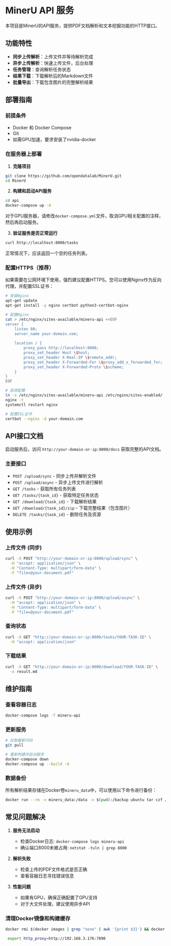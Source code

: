 # MinerU API 服务

本项目是MinerU的API服务，提供PDF文档解析和文本挖掘功能的HTTP接口。

## 功能特性

- **同步上传解析**：上传文件并等待解析完成
- **异步上传解析**：快速上传文件，后台处理
- **任务管理**：查询解析任务状态
- **结果下载**：下载解析后的Markdown文件
- **批量导出**：下载包含图片的完整解析结果

## 部署指南

### 前提条件

- Docker 和 Docker Compose
- Git
- 如需GPU加速，要求安装了nvidia-docker

### 在服务器上部署

1. **克隆项目**

```bash
git clone https://github.com/opendatalab/MinerU.git
cd MinerU
```

2. **构建和启动API服务**

```bash
cd api
docker-compose up -d
```

对于GPU服务器，请修改`docker-compose.yml`文件，取消GPU相关配置的注释，然后再启动服务。

3. **验证服务是否正常运行**

```bash
curl http://localhost:8000/tasks
```

正常情况下，应该返回一个空的任务列表。

### 配置HTTPS（推荐）

如果需要在公网环境下使用，强烈建议配置HTTPS。您可以使用Nginx作为反向代理，并配置SSL证书：

```bash
# 安装Nginx
apt-get update
apt-get install -y nginx certbot python3-certbot-nginx

# 配置Nginx
cat > /etc/nginx/sites-available/mineru-api <<EOF
server {
    listen 80;
    server_name your-domain.com;
    
    location / {
        proxy_pass http://localhost:8000;
        proxy_set_header Host \$host;
        proxy_set_header X-Real-IP \$remote_addr;
        proxy_set_header X-Forwarded-For \$proxy_add_x_forwarded_for;
        proxy_set_header X-Forwarded-Proto \$scheme;
    }
}
EOF

# 启用配置
ln -s /etc/nginx/sites-available/mineru-api /etc/nginx/sites-enabled/
nginx -t
systemctl restart nginx

# 配置SSL证书
certbot --nginx -d your-domain.com
```

## API接口文档

启动服务后，访问 `http://your-domain-or-ip:8000/docs` 获取完整的API文档。

### 主要接口

- `POST /upload/sync` - 同步上传并解析文件
- `POST /upload/async` - 异步上传文件进行解析
- `GET /tasks` - 获取所有任务列表
- `GET /tasks/{task_id}` - 获取特定任务状态
- `GET /download/{task_id}` - 下载解析结果
- `GET /download/{task_id}/zip` - 下载完整结果（包含图片）
- `DELETE /tasks/{task_id}` - 删除任务及资源

## 使用示例

### 上传文件 (同步)

```bash
curl -X POST "http://your-domain-or-ip:8000/upload/sync" \
  -H "accept: application/json" \
  -H "Content-Type: multipart/form-data" \
  -F "file=@your-document.pdf"
```

### 上传文件 (异步)

```bash
curl -X POST "http://your-domain-or-ip:8000/upload/async" \
  -H "accept: application/json" \
  -H "Content-Type: multipart/form-data" \
  -F "file=@your-document.pdf"
```

### 查询状态

```bash
curl -X GET "http://your-domain-or-ip:8000/tasks/YOUR-TASK-ID" \
  -H "accept: application/json"
```

### 下载结果

```bash
curl -X GET "http://your-domain-or-ip:8000/download/YOUR-TASK-ID" \
  -o result.md
```

## 维护指南

### 查看容器日志

```bash
docker-compose logs -f mineru-api
```

### 更新服务

```bash
# 拉取最新代码
git pull

# 重新构建并启动服务
docker-compose down
docker-compose up --build -d
```

### 数据备份

所有解析结果存储在Docker卷`mineru_data`中，可以使用以下命令进行备份：

```bash
docker run --rm -v mineru_data:/data -v $(pwd):/backup ubuntu tar czf /backup/mineru_data_backup.tar.gz /data
```

## 常见问题解决

1. **服务无法启动**
   - 检查Docker日志: `docker-compose logs mineru-api`
   - 确认端口8000未被占用: `netstat -tuln | grep 8000`

2. **解析失败**
   - 检查上传的PDF文件格式是否正确
   - 查看容器日志寻找错误信息

3. **性能问题**
   - 如果有GPU，确保正确配置了GPU支持
   - 对于大文件处理，建议使用异步API 


### 清理Docker镜像和构建缓存
```bash
docker rmi $(docker images | grep "none" | awk '{print $3}') && docker builder prune
```

```bash
 export http_proxy=http://192.168.3.176:7890
```